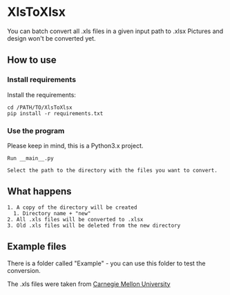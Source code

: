 # XlsToXlsx

You can batch convert all .xls files in a given input path to .xlsx
Pictures and design won't be converted yet.

## How to use

### Install requirements

Install the requirements:

    cd /PATH/TO/XlsToXlsx
    pip install -r requirements.txt

### Use the program

Please keep in mind, this is a Python3.x project.

    Run __main__.py

    Select the path to the directory with the files you want to convert.

## What happens

    1. A copy of the directory will be created
      1. Directory name + "new"
    2. All .xls files will be converted to .xlsx
    3. Old .xls files will be deleted from the new directory

## Example files

There is a folder called "Example" - you can use this folder to test the conversion.

The .xls files were taken from [Carnegie Mellon University](https://www.cmu.edu/blackboard/files/evaluate/tests-example.xls)